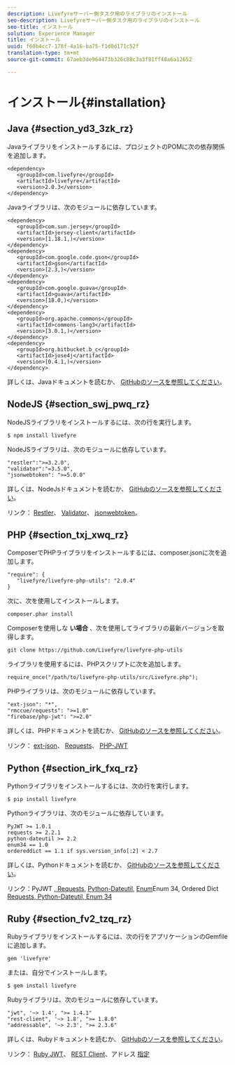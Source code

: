 ```yaml
---
description: Livefyreサーバー側タスク用のライブラリのインストール
seo-description: Livefyreサーバー側タスク用のライブラリのインストール
seo-title: インストール
solution: Experience Manager
title: インストール
uuid: f60b4cc7-178f-4a16-ba75-f1d0d171c52f
translation-type: tm+mt
source-git-commit: 67aeb3de964473b326c88c3a3f81ff48a6a12652

---
```



# インストール{#installation}


## Java {#section_yd3_3zk_rz}

Javaライブラリをインストールするには、プロジェクトのPOMに次の依存関係を追加します。

```
<dependency> 
   <groupId>com.livefyre</groupId> 
   <artifactId>livefyre</artifactId> 
   <version>2.0.3</version> 
</dependency>
```

Javaライブラリは、次のモジュールに依存しています。

```
<dependency> 
   <groupId>com.sun.jersey</groupId> 
   <artifactId>jersey-client</artifactId> 
   <version>[1.18.1,)</version> 
</dependency> 
<dependency> 
   <groupId>com.google.code.gson</groupId> 
   <artifactId>gson</artifactId> 
   <version>[2.3,)</version> 
</dependency> 
<dependency> 
   <groupId>com.google.guava</groupId> 
   <artifactId>guava</artifactId> 
   <version>[18.0,)</version> 
</dependency> 
<dependency> 
   <groupId>org.apache.commons</groupId> 
   <artifactId>commons-lang3</artifactId> 
   <version>[3.0.1,)</version> 
</dependency> 
<dependency> 
   <groupId>org.bitbucket.b_c</groupId> 
   <artifactId>jose4j</artifactId> 
   <version>[0.4.1,)</version> 
</dependency> 
```

詳しくは、Javaドキュメントを読むか、 [GitHubのソースを参照してください](https://github.com/Livefyre/livefyre-java-utils)。

## NodeJS {#section_swj_pwq_rz}

NodeJSライブラリをインストールするには、次の行を実行します。

`$ npm install livefyre`

NodeJSライブラリは、次のモジュールに依存しています。

```
"restler":">=3.2.0", 
"validator":"=3.5.0", 
"jsonwebtoken": ">=5.0.0" 
```

詳しくは、NodeJsドキュメントを読むか、 [GitHubのソースを参照してください](https://github.com/Livefyre/livefyre-nodejs-utils)。

リンク： [Restler](https://github.com/danwrong/restler)、 [Validator](https://www.npmjs.org/package/validator)、 [jsonwebtoken](https://github.com/auth0/node-jsonwebtoken)。

## PHP {#section_txj_xwq_rz}

ComposerでPHPライブラリをインストールするには、composer.jsonに次を追加します。

```
"require": { 
   "livefyre/livefyre-php-utils": "2.0.4" 
}
```

次に、次を使用してインストールします。

```
composer.phar install 
```

Composerを使用しな **い場合** 、次を使用してライブラリの最新バージョンを取得します。

```
git clone https://github.com/Livefyre/livefyre-php-utils 
```

ライブラリを使用するには、PHPスクリプトに次を追加します。

```
require_once("/path/to/livefyre-php-utils/src/Livefyre.php"); 
```

PHPライブラリは、次のモジュールに依存しています。

```
"ext-json": "*", 
"rmccue/requests": ">=1.0" 
"firebase/php-jwt": ">=2.0" 
```

詳しくは、PHPドキュメントを読むか、 [GitHubのソースを参照してください](https://github.com/Livefyre/livefyre-php-utils)。

リンク： [ext-json](https://php.net/manual/en/book.json.php)、 [Requests](https://github.com/rmccue/Requests/)、 [PHP-JWT](https://github.com/firebase/php-jwt/tree/v2.0.0)

## Python {#section_irk_fxq_rz}

Pythonライブラリをインストールするには、次の行を実行します。

`$ pip install livefyre`

Pythonライブラリは、次のモジュールに依存しています。

```
PyJWT >= 1.0.1  
requests >= 2.2.1  
python-dateutil >= 2.2  
enum34 == 1.0  
ordereddict == 1.1 if sys.version_info[:2] < 2.7 
```

詳しくは、Pythonドキュメントを読むか、 [GitHubのソースを参照してください](https://github.com/Livefyre/livefyre-python-utils)。

リンク：PyJWT [, Requests](https://github.com/progrium/pyjwt), [Python-Dateutil](https://github.com/kennethreitz/requests), [Enum](https://pypi.python.org/pypi/python-dateutil)Enum 34, Ordered Dict [](https://pypi.python.org/pypi/enum34)[Requests, Python-Dateutil, Enum 34](https://pypi.python.org/pypi/ordereddict)

## Ruby {#section_fv2_tzq_rz}

Rubyライブラリをインストールするには、次の行をアプリケーションのGemfileに追加します。

```
gem 'livefyre' 
```

または、自分でインストールします。

`$ gem install livefyre`

Rubyライブラリは、次のモジュールに依存しています。

```
"jwt", '~> 1.4', ">= 1.4.1"  
"rest-client", '~> 1.8', ">= 1.8.0"  
"addressable", '~> 2.3', ">= 2.3.6" 
```

詳しくは、Rubyドキュメントを読むか、 [GitHubのソースを参照してください](https://github.com/Livefyre/livefyre-ruby-utils)。

リンク： [Ruby JWT](https://github.com/firebase/php-jwt/tree/v2.0.0)、 [REST Client](https://github.com/rest-client/rest-client/)、アドレス [指定](https://github.com/sporkmonger/addressable)
